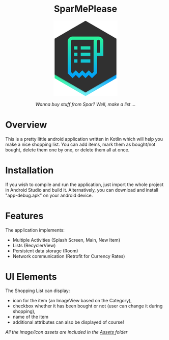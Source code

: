 <h1 align="center">SparMePlease</h1>
<p align="center">
    <img width="200" src="https://github.com/SABERGLOW/SparMePlease/blob/main/sparmeplease.png" alt="SparMePlease logo">
  <p align="center"> <em>Wanna buy stuff from Spar? Well, make a list ... </em></p>

</p>

# Overview 

This is a pretty little android application written in Kotlin which will help you make a nice shopping list. You can add items, mark them as bought/not bought, delete them one by one, or delete them all at once. 

# Installation

If you wish to compile and run the application, just import the whole project in Android Studio and build it.
Alternatively, you can download and install "app-debug.apk" on your android device.

# Features
The application implements:
- Multiple Activities (Splash Screen, Main, New Item)
- Lists (RecyclerView)
- Persistent data storage (Room)
- Network communication (Retrofit for Currency Rates)

# UI Elements
The Shopping List can display:
- icon for the item (an ImageView based on the Category),
- checkbox whether it has been bought or not (user can change it during shopping),
- name of the item
- additional attributes can also be displayed of course!

_All the image/icon assets are included in the <a href="https://github.com/SABERGLOW/SparMePlease/tree/main/Assets"> Assets </a> folder_
